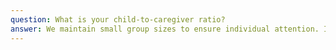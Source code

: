 ```yaml
---
question: What is your child-to-caregiver ratio?
answer: We maintain small group sizes to ensure individual attention. Infants (0-12 months) have a 4-1 ratio, Toddlers (12-36 months) have a 6-1 ratio, Preschoolers (3-5 years) have an 8-1 ratio, and School-age (6-12 years) have a 12-1 ratio. These ratios allow us to provide personalized care and attention to each child.
---
```

